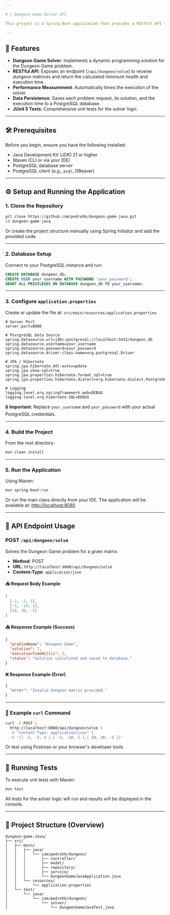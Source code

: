 ```yaml
---

# 🧙 Dungeon Game Solver API

This project is a Spring Boot application that provides a RESTful API to solve the LeetCode **"Dungeon Game"** problem. It measures the execution time of the solution and persists the problem input, solution output, and execution time into a **PostgreSQL** database.

---
```


## 🚀 Features

* **Dungeon Game Solver**: Implements a dynamic programming solution for the Dungeon Game problem.
* **RESTful API**: Exposes an endpoint (`/api/dungeon/solve`) to receive dungeon matrices and return the calculated minimum health and execution time.
* **Performance Measurement**: Automatically times the execution of the solver.
* **Data Persistence**: Saves each problem request, its solution, and the execution time to a PostgreSQL database.
* **JUnit 5 Tests**: Comprehensive unit tests for the solver logic.

---

## 🛠️ Prerequisites

Before you begin, ensure you have the following installed:

* Java Development Kit (JDK) 21 or higher
* Maven (CLI or via your IDE)
* PostgreSQL database server
* PostgreSQL client (e.g., `psql`, DBeaver)

---

## ⚙️ Setup and Running the Application

### 1. Clone the Repository

```bash
git clone https://github.com/pedrohk/dungeon-game-java.git
cd dungeon-game-java
```

Or create the project structure manually using Spring Initializr and add the provided code.

---

### 2. Database Setup

Connect to your PostgreSQL instance and run:

```sql
CREATE DATABASE dungeon_db;
CREATE USER your_username WITH PASSWORD 'your_password';
GRANT ALL PRIVILEGES ON DATABASE dungeon_db TO your_username;
```

---

### 3. Configure `application.properties`

Create or update the file at:
`src/main/resources/application.properties`

```properties
# Server Port
server.port=8080

# PostgreSQL Data Source
spring.datasource.url=jdbc:postgresql://localhost:5432/dungeon_db
spring.datasource.username=your_username
spring.datasource.password=your_password
spring.datasource.driver-class-name=org.postgresql.Driver

# JPA / Hibernate
spring.jpa.hibernate.ddl-auto=update
spring.jpa.show-sql=true
spring.jpa.properties.hibernate.format_sql=true
spring.jpa.properties.hibernate.dialect=org.hibernate.dialect.PostgreSQLDialect

# Logging
logging.level.org.springframework.web=DEBUG
logging.level.org.hibernate.SQL=DEBUG
```

🔒 **Important:** Replace `your_username` and `your_password` with your actual PostgreSQL credentials.

---

### 4. Build the Project

From the root directory:

```bash
mvn clean install
```

---

### 5. Run the Application

Using Maven:

```bash
mvn spring-boot:run
```

Or run the main class directly from your IDE.
The application will be available at:
[http://localhost:8080](http://localhost:8080)

---

## 📡 API Endpoint Usage

### POST `/api/dungeon/solve`

Solves the Dungeon Game problem for a given matrix.

* **Method**: POST
* **URL**: `http://localhost:8080/api/dungeon/solve`
* **Content-Type**: `application/json`

#### 📥 Request Body Example

```json
[
  [-2, -3, 3],
  [-5, -10, 1],
  [10, 30, -5]
]
```

#### 📤 Response Example (Success)

```json
{
  "problemName": "Dungeon Game",
  "solution": 7,
  "executionTimeMillis": 2,
  "status": "Solution calculated and saved to database."
}
```

#### ❌ Response Example (Error)

```json
{
  "error": "Invalid dungeon matrix provided."
}
```

---

### 🔧 Example `curl` Command

```bash
curl -X POST \
  http://localhost:8080/api/dungeon/solve \
  -H "Content-Type: application/json" \
  -d '[[ -2, -3, 3 ],[ -5, -10, 1 ],[ 10, 30, -5 ]]'
```

Or test using Postman or your browser's developer tools.

---

## 🧪 Running Tests

To execute unit tests with Maven:

```bash
mvn test
```

All tests for the solver logic will run and results will be displayed in the console.

---

## 📂 Project Structure (Overview)

```
dungeon-game-Java/
├── src/
│   ├── main/
│   │   ├── java/
│   │   │   └── com/pedrohk/dungeon/
│   │   │       ├── controller/
│   │   │       ├── model/
│   │   │       ├── repository/
│   │   │       ├── service/
│   │   │       └── DungeonGameJavaApplication.java
│   │   └── resources/
│   │       └── application.properties
│   └── test/
│       └── java/
│           └── com/pedrohk/dungeon/
│               └── solver/
│                   └── DungeonGameJavaTest.java
```
